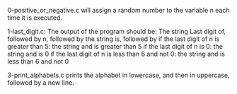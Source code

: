 0-positive_or_negative.c will assign a random number to the variable n each time it is executed.

1-last_digit.c: The output of the program should be:
The string Last digit of, followed by
n, followed by
the string is, followed by
if the last digit of n is greater than 5: the string and is greater than 5
if the last digit of n is 0: the string and is 0
if the last digit of n is less than 6 and not 0: the string and is less than 6 and not 0

3-print_alphabets.c prints the alphabet in lowercase, and then in uppercase, followed by a new line.